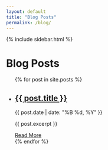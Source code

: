 ```yaml
---
layout: default
title: "Blog Posts"
permalink: /blog/
---
```


<div class="page-content">
  <div class="sidebar">
    {% include sidebar.html %} <!-- This includes your profile section -->
  </div>

  <div class="content-area">
    <h1>Blog Posts</h1>
    <ul class="blog-list">
      {% for post in site.posts %}
        <li class="blog-post">
          <h2><a href="{{ post.url | relative_url }}">{{ post.title }}</a></h2>
          <p class="post-date">{{ post.date | date: "%B %d, %Y" }}</p>
          <p>{{ post.excerpt }}</p>
          <a class="read-more" href="{{ post.url | relative_url }}">Read More</a>
        </li>
      {% endfor %}
    </ul>
  </div>
</div>
